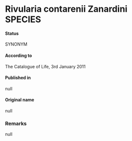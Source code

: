 Rivularia contarenii Zanardini SPECIES
=======

#### Status
SYNONYM

#### According to
The Catalogue of Life, 3rd January 2011

#### Published in
null

#### Original name
null

### Remarks
null